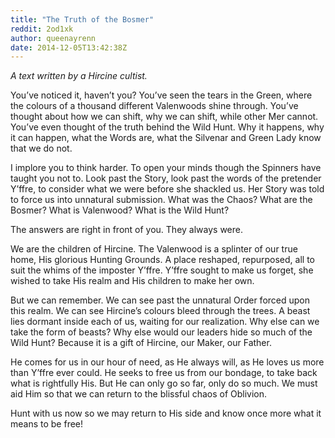 ```yaml
---
title: "The Truth of the Bosmer"
reddit: 2od1xk
author: queenayrenn
date: 2014-12-05T13:42:38Z
---
```


*A text written by a Hircine cultist.*

You’ve noticed it, haven’t you? You’ve seen the tears in the Green, where the colours of a thousand different Valenwoods shine through. You’ve thought about how we can shift, why we can shift, while other Mer cannot. You’ve even thought of the truth behind the Wild Hunt. Why it happens, why it can happen, what the Words are, what the Silvenar and Green Lady know that we do not.

I implore you to think harder. To open your minds though the Spinners have taught you not to. Look past the Story, look past the words of the pretender Y’ffre, to consider what we were before she shackled us. Her Story was told to force us into unnatural submission. What was the Chaos? What are the Bosmer? What is Valenwood? What is the Wild Hunt?

The answers are right in front of you. They always were.

We are the children of Hircine. The Valenwood is a splinter of our true home, His glorious Hunting Grounds. A place reshaped, repurposed, all to suit the whims of the imposter Y’ffre. Y’ffre sought to make us forget, she wished to take His realm and His children to make her own.

But we can remember. We can see past the unnatural Order forced upon this realm. We can see Hircine’s colours bleed through the trees. A beast lies dormant inside each of us, waiting for our realization. Why else can we take the form of beasts? Why else would our leaders hide so much of the Wild Hunt? Because it is a gift of Hircine, our Maker, our Father.

He comes for us in our hour of need, as He always will, as He loves us more than Y’ffre ever could. He seeks to free us from our bondage, to take back what is rightfully His. But He can only go so far, only do so much. We must aid Him so that we can return to the blissful chaos of Oblivion.

Hunt with us now so we may return to His side and know once more what it means to be free!
